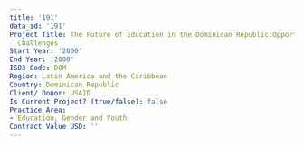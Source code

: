 ```yaml
---
title: '191'
data_id: '191'
Project Title: The Future of Education in the Dominican Republic:Opportunities and
  Challenges
Start Year: '2000'
End Year: '2000'
ISO3 Code: DOM
Region: Latin America and the Caribbean
Country: Dominican Republic
Client/ Donor: USAID
Is Current Project? (true/false): false
Practice Area:
- Education, Gender and Youth
Contract Value USD: ''
---
```


